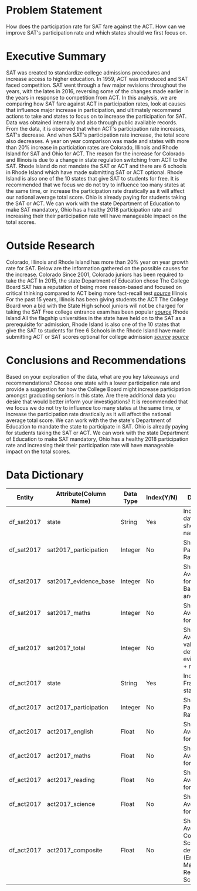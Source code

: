 # Problem Statement

How does the participation rate for SAT fare against the ACT. How can we improve SAT's participation rate and which states should we first focus on.


# Executive Summary

SAT was created to standardize college admissions procedures and increase access to higher education. In 1959, ACT was introduced and SAT faced competition. SAT went through a few major revisions throughout the years, with the lates in 2016, reversing some of the changes made earlier in the years in response to competition from ACT.
In this analysis, we are comparing how SAT fare against ACT in participation rates, look at causes that influence major increase in participation, and ultimately recommend actions to take and states to focus on to increase the participation for SAT. Data was obtained internally and also through public available records.
From the data, it is observed that when ACT's participation rate increases, SAT's decrease. And when SAT's participation rate increase, the total score also decreases. A year on year comparison was made and states with more than 20% increase in particiation rates are Colorado, Illinois and Rhode Island for SAT and Ohio for ACT.
The reason for the increase for Colorado and Illinois is due to a change in state regulation switching from ACT to the SAT.
Rhode Island do not mandate the SAT or ACT and there are 6 schools in Rhode Island which have made submitting SAT or ACT optional. Rhode Island is also one of the 10 states that give SAT to students for free.
It is recommended that we focus we do not try to influence too many states at the same time, or increase the participation rate drastically as it will affect our national average total score.
Ohio is already paying for students taking the SAT or ACT. We can work with the state Department of Education to make SAT mandatory, Ohio has a healthy 2018 participation rate and increasing their their participation rate will have manageable impact on the total scores.


# Outside Research

Colorado, Illinois and Rhode Island has more than 20% year on year growth rate for SAT. Below are the information gathered on the possible causes for the increase. Colorado Since 2001, Colorado juniors has been required to take the ACT In 2015, the state Department of Education chose The College Board SAT has a reputation of being more reason-based and focused on critical thinking compared to ACT being more fact-recall test _[source](https://www.chalkbeat.org/posts/co/2015/12/23/goodbye-act-hello-sat-a-significant-change-for-colorado-high-schoolers/)_
Illinois For the past 15 years, Illinois has been giving students the ACT The College Board won a bid with the State High school juniors will not be charged for taking the SAT Free college entrance exam has been popular _[source](https://www.chicagotribune.com/news/ct-illinois-chooses-sat-met-20160211-story.html#targetText=Illinois%20moves%20ahead%20with%20new%20testing%20plan%2C%20replacing%20ACT%20with%20SAT&targetText=It's%20official%2C%20according%20to%20the,into%20Illinois%20public%20high%20schools)_
Rhode Island All the flagship universities in the state have held on to the SAT as a prerequisite for admission, Rhode Island is also one of the 10 states that give the SAT to students for free 6 Schools in the Rhode Island have made submitting ACT or SAT scores optional for college admission  _[source](https://www.providencejournal.com/news/20181025/with-sat-required-ri-sees-jump-in-participation-decline-in-scores)_  _[source](https://www.providencejournal.com/news/20180625/sat-requirement-waning-in-ri-and-nationally--poll)_


# Conclusions and Recommendations

Based on your exploration of the data, what are you key takeaways and recommendations? Choose one state with a lower participation rate and provide a suggestion for how the College Board might increase participation amongst graduating seniors in this state. Are there additional data you desire that would better inform your investigations?
It is recommended that we focus we do not try to influence too many states at the same time, or increase the participation rate drastically as it will affect the national average total score.
We can work with the the state's Department of Education to mandate the state to participate in SAT.
Ohio is already paying for students taking the SAT or ACT. We can work with the state Department of Education to make SAT mandatory, Ohio has a healthy 2018 participation rate and increasing their their participation rate will have manageable impact on the total scores.


# Data Dictionary

|Entity|Attribute(Column Name)|Data Type|Index(Y/N)|Description|
|---|---|---|---|---|
|df_sat2017|state|String|Yes|Index for the dataframe, show state name|
|df_sat2017|sat2017_participation|Integer|No|Shows State Participation Rate for SAT|
|df_sat2017|sat2017_evidence_base|Integer|No|Shows State Average Score for Evidence-Based Reading and Writing|
|df_sat2017|sat2017_maths|Integer|No|Shows State Average Score for Math|
|df_sat2017|sat2017_total|Integer|No|Show State Average Total, value is determined by evidence_base + maths
|df_act2017|state|String|Yes|Index for Data Frame, show state name|
|df_act2017|act2017_participation|Integer|No|Show State Participation Rate for ACT|
|df_act2017|act2017_english|Float|No|Show State Average Score for English
|df_act2017|act2017_maths|Float|No|Show State Average Score for Math
|df_act2017|act2017_reading|Float|No|Show State Average Score for Reading
|df_act2017|act2017_science|Float|No|Show State Average Score for Science
|df_act2017|act2017_composite|Float|No|Show State Average Composite Score, value is determined by (English + Maths + Reading + Science) / 4
